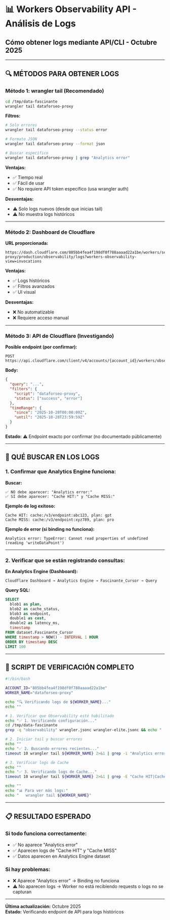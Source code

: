 # 📊 Workers Observability API - Análisis de Logs
## Cómo obtener logs mediante API/CLI - Octubre 2025

---

## 🔍 **MÉTODOS PARA OBTENER LOGS**

### **Método 1: wrangler tail (Recomendado)**

```bash
cd /tmp/data-fascinante
wrangler tail dataforseo-proxy
```

**Filtros:**
```bash
# Solo errores
wrangler tail dataforseo-proxy --status error

# Formato JSON
wrangler tail dataforseo-proxy --format json

# Buscar específico
wrangler tail dataforseo-proxy | grep "Analytics error"
```

**Ventajas:**
- ✅ Tiempo real
- ✅ Fácil de usar
- ✅ No requiere API token específico (usa wrangler auth)

**Desventajas:**
- ⚠️ Solo logs nuevos (desde que inicias tail)
- ⚠️ No muestra logs históricos

---

### **Método 2: Dashboard de Cloudflare**

**URL proporcionada:**
```
https://dash.cloudflare.com/805bb4fea4f198df0f788aaaad22a1be/workers/services/view/dataforseo-proxy/production/observability/logs?workers-observability-view=invocations
```

**Ventajas:**
- ✅ Logs históricos
- ✅ Filtros avanzados
- ✅ UI visual

**Desventajas:**
- ❌ No automatizable
- ❌ Requiere acceso manual

---

### **Método 3: API de Cloudflare (Investigando)**

**Posible endpoint (por confirmar):**
```
POST https://api.cloudflare.com/client/v4/accounts/{account_id}/workers/observability/logs/query
```

**Body:**
```json
{
  "query": "...",
  "filters": {
    "script": "dataforseo-proxy",
    "status": ["success", "error"]
  },
  "timeRange": {
    "since": "2025-10-28T00:00:00Z",
    "until": "2025-10-28T23:59:59Z"
  }
}
```

**Estado:** ⚠️ Endpoint exacto por confirmar (no documentado públicamente)

---

## 🎯 **QUÉ BUSCAR EN LOS LOGS**

### **1. Confirmar que Analytics Engine funciona:**

**Buscar:**
```
✅ NO debe aparecer: "Analytics error:"
✅ SÍ debe aparecer: "Cache HIT:" y "Cache MISS:"
```

**Ejemplo de log exitoso:**
```
Cache HIT: cache:/v3/endpoint:abc123, plan: gpt
Cache MISS: cache:/v3/endpoint:xyz789, plan: pro
```

**Ejemplo de error (si binding no funciona):**
```
Analytics error: TypeError: Cannot read properties of undefined (reading 'writeDataPoint')
```

---

### **2. Verificar que se están registrando consultas:**

**En Analytics Engine (Dashboard):**
```
Cloudflare Dashboard → Analytics Engine → Fascinante_Cursor → Query
```

**Query SQL:**
```sql
SELECT 
  blob1 as plan,
  blob2 as cache_status,
  blob3 as endpoint,
  double1 as cost,
  double2 as latency_ms,
  timestamp
FROM dataset.Fascinante_Cursor
WHERE timestamp > NOW() - INTERVAL 1 HOUR
ORDER BY timestamp DESC
LIMIT 100
```

---

## 🔧 **SCRIPT DE VERIFICACIÓN COMPLETO**

```bash
#!/bin/bash

ACCOUNT_ID="805bb4fea4f198df0f788aaaad22a1be"
WORKER_NAME="dataforseo-proxy"

echo "🔍 Verificando logs de ${WORKER_NAME}..."
echo ""

# 1. Verificar que Observability esté habilitado
echo "✅ 1. Verificando configuración..."
cd /tmp/data-fascinante
grep -q "observability" wrangler.jsonc wrangler-elite.jsonc && echo "   Observability configurado en código" || echo "   ⚠️ Observability no encontrado en código"

# 2. Iniciar tail y buscar errores
echo ""
echo "✅ 2. Buscando errores recientes..."
timeout 10 wrangler tail ${WORKER_NAME} 2>&1 | grep -i "Analytics error" | head -5 && echo "   ❌ Errores encontrados" || echo "   ✅ No hay errores recientes"

# 3. Verificar logs de Cache
echo ""
echo "✅ 3. Verificando logs de Cache..."
timeout 10 wrangler tail ${WORKER_NAME} 2>&1 | grep -E "Cache HIT|Cache MISS" | head -5 && echo "   ✅ Cache funcionando" || echo "   ⚠️ No hay logs de cache recientes"

echo ""
echo "📊 Para ver más logs:"
echo "   wrangler tail ${WORKER_NAME}"
```

---

## 📋 **RESULTADO ESPERADO**

### **Si todo funciona correctamente:**
- ✅ No aparece "Analytics error"
- ✅ Aparecen logs de "Cache HIT" y "Cache MISS"
- ✅ Datos aparecen en Analytics Engine dataset

### **Si hay problemas:**
- ❌ Aparece "Analytics error" → Binding no funciona
- ⚠️ No aparecen logs → Worker no está recibiendo requests o logs no se capturan

---

**Última actualización:** Octubre 2025  
**Estado:** Verificando endpoint de API para logs históricos

